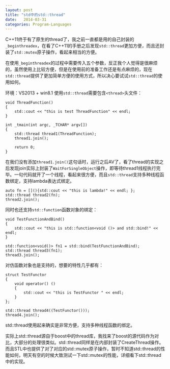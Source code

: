 ```yaml
---
layout: post
title: "std中的std::thread"
date:   2014-03-31
categories: Program-Languages
---
```


C++11终于有了原生的thread了，我之前一直都是用的自己封装的```_beginthreadex```，在看了C++11的手册之后发现```std::thread```更加方便，而且还封装了```std::mutex```原子操作，看起来相当的方便。

在使用```_beginthreadex```的过程中需要传入五个参数，反正我个人觉得是很麻烦的，虽然使用上比较方便，但是在使用前的准备工作还是有点麻烦的，现在```std::thread```提供了更加简单方便的使用方式，所以决心要试试```std::thread```的使用如何。

环境：VS2013 + win8.1
使用```std::thread```需要包含```<thread>```头文件：  

    void ThreadFunction()  
    {  
        std::cout << "this is test ThreadFunction" << endl;  
    }  
      
    int _tmain(int argc, _TCHAR* argv[])  
    {  
        std::thread thread1(ThreadFunction);  
        thread1.join();  
      
        return 0;  
    }  

在我们没有添加```thread1.join()```这句话时，运行之后AV了，看了thread的实现之后发现join实际上封装了```WaitForSingleObject```操作，即等待thread1线程执行完毕。一句代码就开了一个线程，看起来很方便，而且```std::thread```支持多种线程函数绑定，支持lambda表达式绑定。  

    auto fn = [](){std::cout << "this is lambda!" << endl; };  
    std::thread thread2(fn);  
    thread2.join(); 
 
同时也还支持```std::function```函数对象的绑定：  

    void TestFunctionAndBind()  
    {  
        std::cout << "this is std::function<void ()> and std::bind!" << endl;  
    }  
      
    std::function<void()> fn1 = std::bind(TestFunctionAndBind);  
    std::thread thread3(fn1);  
    thread3.join();  

对仿函数对象也是支持的，想要的特性几乎都有：  

    struct TestFunctor  
    {  
        void operator() ()  
        {  
            std::cout << "this is TestFunctor " << endl;  
        }  
    };  
      
    std::thread thread4((TestFunctor()));  
    thread4.join(); 
 
std::thread使用起来确实是非常方便，支持多种线程函数的绑定。

实际上std::thread源自于boost中的thread库，我找来了boost的源代码作为对比，大部分的处理很类似。std::thread同样是在内部封装了CreateThread操作。而且STL中也提供了对了对应的std::mutex原子操作，暂时不知道std::thread的性能如何，明天有空的时候大致测试一下std::mutex的性能，详细看下std::thread中的实现。